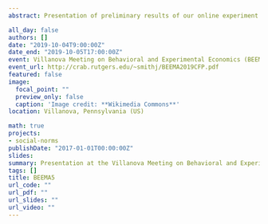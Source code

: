 ```yaml
---
abstract: Presentation of preliminary results of our online experiment on social norms messages to increase flood risk preparedness.

all_day: false
authors: []
date: "2019-10-04T9:00:00Z"
date_end: "2019-10-05T17:00:00Z"
event: Villanova Meeting on Behavioral and Experimental Economics (BEEMA5)
event_url: http://crab.rutgers.edu/~smithj/BEEMA2019CFP.pdf
featured: false
image:
  focal_point: ""
  preview_only: false
  caption: 'Image credit: **Wikimedia Commons**'
location: Villanova, Pennsylvania (US)

math: true
projects:
- social-norms
publishDate: "2017-01-01T00:00:00Z"
slides: 
summary: Presentation at the Villanova Meeting on Behavioral and Experimental Economics.
tags: []
title: BEEMA5
url_code: ""
url_pdf: ""
url_slides: ""
url_video: ""
---
```

